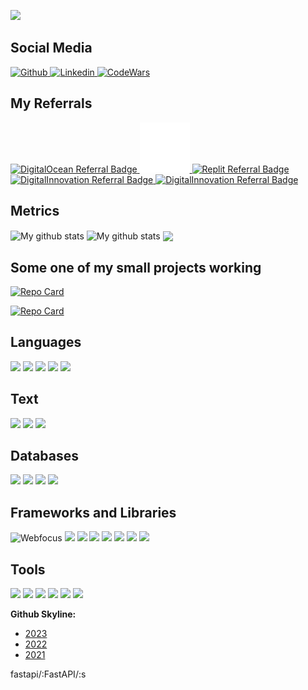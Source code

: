 ![](https://komarev.com/ghpvc/?username=nelisjunior&label=Views+since+23+april+22&style=for-the-badge&color=brightgreen)

## Social Media

<a href="https://github.com/nelisjunior/" target="_blank" rel="noopener noreferrer">
  <img alt="Github" src="https://img.shields.io/badge/GitHub-%2312100E.svg?&style=for-the-badge&logo=Github&logoColor=white"/>
</a>

<a href="https://www.linkedin.com/in/nelisjunior/" target="_blank" rel="noopener noreferrer">
  <img alt="Linkedin" src="https://img.shields.io/badge/linkedin-%230077B5.svg?&style=for-the-badge&logo=linkedin&logoColor=white" target="_blank" rel="noopener noreferrer"/>
</a>
<a href="https://www.codewars.com/r/VS-E8A" target="_blank" rel="noopener noreferrer">
  <img alt="CodeWars" src="https://www.codewars.com/packs/assets/logo.f607a0fb.svg?&style=for-the-badge&logo=CodeWars&logoColor=white"  width="30" height="30" target="_blank" rel="noopener noreferrer"/>
</a>

## My Referrals

<a href="https://www.digitalocean.com/?refcode=331b4185ec1d&utm_campaign=Referral_Invite&utm_medium=Referral_Program&utm_source=badge">
  <img alt="DigitalOcean Referral Badge" src="https://web-platforms.sfo2.digitaloceanspaces.com/WWW/Badge%203.svg" width="150" target="_blank" rel="noopener noreferrer"/>
</a>

<a href="https://manus.im/invitation/WSBTKWM54XO3" target="_blank" rel="noopener noreferrer">
  <img alt="Manus.im Referral Badge" src="https://raw.githubusercontent.com/lobehub/lobe-icons/refs/heads/master/packages/static-png/dark/manus.png" width="80"/>
</a>

<a href="https://replit.com/refer/nelisjunior">
  <img alt="Replit Referral Badge" src="https://upload.wikimedia.org/wikipedia/commons/thumb/b/b2/Repl.it_logo.svg/1200px-Repl.it_logo.svg.png" width="7%" target="_blank" rel="noopener noreferrer"/>
</a>

<a href="https://www.dio.me/sign-up?ref=AFCUF00V3E44">
  <img alt="DigitalInnovation Referral Badge" src="https://hermes.digitalinnovation.one/assets/diome/logo-full.svg"  width="120" target="_blank" rel="noopener noreferrer"/>
</a>

<a href="https://edit.paperpal.com/sign-up?referral_code=PAPERPAL_PQRDP">
  <img alt="DigitalInnovation Referral Badge" src="https://edit.paperpal.com/r-paperpal-logo.svg"  width="120" target="_blank" rel="noopener noreferrer"/>
</a>

## Metrics

<img align="center" src="https://github-readme-streak-stats.herokuapp.com?user=nelisjunior&theme=dracula&hide_border=true&date_format=M%20j%5B%2C%20Y%5D" alt="My github stats" />

<img align="center" src="https://github-readme-stats.vercel.app/api?username=nelisjunior&theme=dracula&show_icons=true&include_all_commits=true&hide_border=true" alt="My github stats" /> 

<img align="center" src="https://github-readme-stats.vercel.app/api/top-langs/?username=nelisjunior&theme=dracula&layout=compact&hide_border=true" />

## Some one of my small projects working


[![Repo Card](https://github-readme-stats.vercel.app/api/pin/?username=nelisjunior&repo=trekflix_clone&bg_color=000&border_color=30A3DC&show_icons=true&icon_color=30A3DC&title_color=E9AD5F&text_color=FFF)](https://trekflix.nelis.me/)

[![Repo Card](https://github-readme-stats.vercel.app/api/pin/?username=nelisjunior&repo=aula_bootstrap&bg_color=000&border_color=30B3DC&show_icons=true&icon_color=30A3DC&title_color=9A2EFE&text_color=FFF)](https://aula-bootstrap.nelis.me/)


## Languages

<p>
  <img src="https://img.shields.io/badge/C%2B%2B-00599C?style=for-the-badge&logo=c%2B%2B&logoColor=white" />
  <img src="https://img.shields.io/badge/Python-3776AB?style=for-the-badge&logo=python&logoColor=white" />
  <img src="https://img.shields.io/badge/JavaScript-323330?style=for-the-badge&logo=javascript&logoColor=F7DF1E" />
  <img src="https://img.shields.io/badge/Java-ED8B00?style=for-the-badge&logo=java&logoColor=white" />
  <img src="https://img.shields.io/badge/PHP-777BB4?style=for-the-badge&logo=php&logoColor=white" />
</p>

## Text
<p>
  <img src="https://img.shields.io/badge/HTML5-E34F26?style=for-the-badge&logo=html5&logoColor=white" />
  <img src="https://img.shields.io/badge/CSS3-1572B6?style=for-the-badge&logo=css3&logoColor=white" />
  <img src="https://img.shields.io/badge/json-5E5C5C?style=for-the-badge&logo=json&logoColor=white" />
</p>

## Databases

<p>
  <img src="https://img.shields.io/badge/PostgreSQL-316192?style=for-the-badge&logo=postgresql&logoColor=white" />
   <img src="https://img.shields.io/badge/Oracle-F80000?style=for-the-badge&logo=Oracle&logoColor=white" />
  <img src="https://img.shields.io/badge/MySQL-f18f10?style=for-the-badge&logo=mysql&logoColor=white" />
  <img src="https://img.shields.io/badge/SQLite-07405E?style=for-the-badge&logo=sqlite&logoColor=white" />
</p>

## Frameworks and Libraries
<p>
    <img src="https://i.imgur.com/0shAR1G.png" width="60" height="30" alt="Webfocus" />
    <img src="https://img.shields.io/badge/Node.js-339933?style=for-the-badge&logo=nodedotjs&logoColor=white" />
    <img src="https://img.shields.io/badge/React-20232A?style=for-the-badge&logo=react&logoColor=61DAFB" />
    <img src="https://img.shields.io/badge/Bootstrap-563D7C?style=for-the-badge&logo=bootstrap&logoColor=white" />
    <img src="https://img.shields.io/badge/Django-092E20?style=for-the-badge&logo=django&logoColor=white" />
    <img src="https://img.shields.io/badge/FastAPI-05988A?style=for-the-badge&logo=FastAPI&logoColor=white" />
    <img src="https://img.shields.io/badge/ApacheHive-FDEE21?style=for-the-badge&logo=ApacheHive&logoColor=black" />
   <img src="https://img.shields.io/badge/ApacheSpark-E25A1C?style=for-the-badge&logo=ApacheSpark&logoColor=white" />
</p>

## Tools
<p>
  <img src="https://img.shields.io/badge/IntelliJ_IDEA-f97a12?style=for-the-badge&logo=intellijidea&logoColor=white" />
  <img src="https://img.shields.io/badge/PyCharm-21d789?style=for-the-badge&logo=pycharm&logoColor=white" />
  <img src="https://img.shields.io/badge/Visual_Studio_Code-0078D4?style=for-the-badge&logo=visual%20studio%20code&logoColor=white" />
  <img src="https://img.shields.io/badge/Visual_Studio-5C2D91?style=for-the-badge&logo=visual%20studio&logoColor=white" />
  <img src="https://img.shields.io/badge/Eclipse-2C2255?style=for-the-badge&logo=eclipse&logoColor=white" />
  <img src="https://img.shields.io/badge/sublime_text-%23575757.svg?&style=for-the-badge&logo=sublime-text&logoColor=important" />
</p>


**Github Skyline:**
- [2023](https://skyline.github.com/nelisjunior/2023)
- [2022](https://skyline.github.com/nelisjunior/2022)
- [2021](https://skyline.github.com/nelisjunior/2021)

fastapi/:FastAPI/:s
